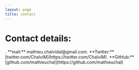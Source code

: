 ```yaml
---
layout: page
title: contact
---
```


<h1>Contact details:</h1>. 
**mail:** mathieu.chalvidal@gmail.com. 
**Twitter:** [twitter.com/ChalviM](https://twitter.com/ChalviM). 
**GitHub:** [github.com/mathieuchal](https://github.com/mathieuchal)
